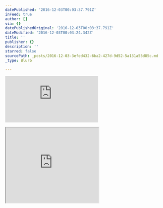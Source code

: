 ```yaml
---
datePublished: '2016-12-03T00:03:37.791Z'
inFeed: true
author: []
via: {}
datePublishedOriginal: '2016-12-03T00:03:37.791Z'
dateModified: '2016-12-03T00:03:24.342Z'
title: ''
publisher: {}
description: ''
starred: false
sourcePath: _posts/2016-12-03-3efed432-6ba2-427d-9d52-5a131a55d85c.md
_type: Blurb

---
```

![](https://the-grid-user-content.s3-us-west-2.amazonaws.com/1a0f887c-ca4c-438e-ad5e-4003c51ac34a.html)

<iframe src="https://the-grid.github.io/ed-userhtml/?g=eJw1TlELgjAYfN-vGHsfEvgSTCEQQSoMUqJeZOrnHM0t9SuwX99Qerrj7rg70eNgYiJ6kK2HAVBSKweImHJOGeCzRuAfmHSnG4naWUYbZxEsRmycCpNkp-KQVzt7r7v8uk_Dqg3Hy7cMk-fI38cyfdx4ZhWjga9HjQZiel7oyqgINoWIYD1Aiahdu8TkJRX8d2bvbqpPrW9_td47uA" height="244" style=""></iframe>